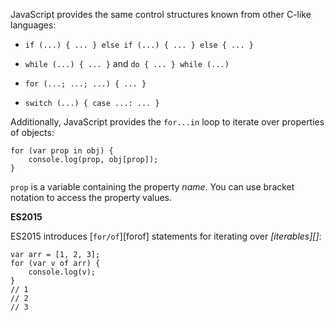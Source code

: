 JavaScript provides the same control structures known from other C-like languages:

-   `if (...) { ... } else if (...) { ... } else { ... }`

-   `while (...) { ... }` and `do { ... } while (...)`

-   `for (...; ...; ...) { ... }`

-   `switch (...) { case ...: ... }`

Additionally, JavaScript provides the `for...in` loop to iterate over properties of objects:

    for (var prop in obj) {
        console.log(prop, obj[prop]);
    }

`prop` is a variable containing the property *name*. You can use bracket notation to access the property values.

**ES2015**

ES2015 introduces \[`for/of`\]\[forof\] statements for iterating over *\[iterables\]\[\]*:

    var arr = [1, 2, 3];
    for (var v of arr) {
        console.log(v);
    }
    // 1
    // 2
    // 3
